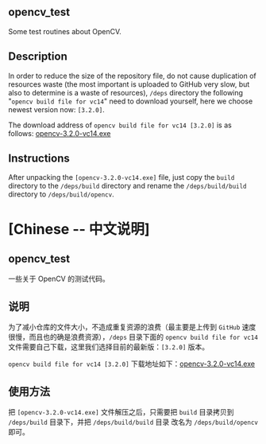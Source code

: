 ## opencv_test

Some test routines about OpenCV.

## Description

In order to reduce the size of the repository file, do not cause duplication of resources waste (the most important is uploaded to GitHub very slow, but also to determine is a waste of resources), `/deps` directory the following "`opencv build file for vc14`" need to download yourself, here we choose newest version now: `[3.2.0]`.

The download address of `opencv build file for vc14 [3.2.0]`  is as follows: [opencv-3.2.0-vc14.exe](https://github.com/opencv/opencv/releases/download/3.2.0/opencv-3.2.0-vc14.exe)

## Instructions

After unpacking the `[opencv-3.2.0-vc14.exe]` file, just copy the `build` directory to the `/deps/build` directory and rename the `/deps/build/build` directory to `/deps/build/opencv`.

# [Chinese -- 中文说明]

## opencv_test

一些关于 OpenCV 的测试代码。

## 说明

为了减小仓库的文件大小，不造成重复资源的浪费（最主要是上传到 `GitHub` 速度很慢，而且也的确是浪费资源），`/deps` 目录下面的 `opencv build file for vc14` 文件需要自己下载，这里我们选择目前的最新版：`[3.2.0]` 版本。

`opencv build file for vc14 [3.2.0]` 下载地址如下：[opencv-3.2.0-vc14.exe](https://github.com/opencv/opencv/releases/download/3.2.0/opencv-3.2.0-vc14.exe)

## 使用方法

把 `[opencv-3.2.0-vc14.exe]` 文件解压之后，只需要把 `build` 目录拷贝到 `/deps/build` 目录下，并把 `/deps/build/build` 目录 改名为 `/deps/build/opencv` 即可。
